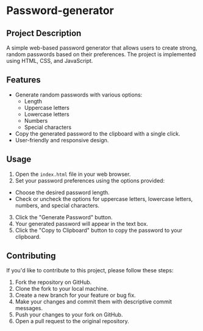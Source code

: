 # Password-generator

## Project Description
A simple web-based password generator that allows users to create strong, random passwords based on their preferences. The project is implemented using HTML, CSS, and JavaScript.

## Features
- Generate random passwords with various options:
  - Length
  - Uppercase letters
  - Lowercase letters
  - Numbers
  - Special characters
- Copy the generated password to the clipboard with a single click.
- User-friendly and responsive design.


## Usage
1. Open the `index.html` file in your web browser.
2. Set your password preferences using the options provided:
- Choose the desired password length.
- Check or uncheck the options for uppercase letters, lowercase letters, numbers, and special characters.
3. Click the "Generate Password" button.
4. Your generated password will appear in the text box.
5. Click the "Copy to Clipboard" button to copy the password to your clipboard.

## Contributing
If you'd like to contribute to this project, please follow these steps:
1. Fork the repository on GitHub.
2. Clone the fork to your local machine.
3. Create a new branch for your feature or bug fix.
4. Make your changes and commit them with descriptive commit messages.
5. Push your changes to your fork on GitHub.
6. Open a pull request to the original repository.


